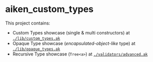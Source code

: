 # aiken_custom_types

This project contains:

- Custom Types showcase (single & multi constructors) at [`./lib/custom_types.ak`](./lib/custom_types.ak)
- Opaque Type showcase (_encapsulated-object-like_ type) at [`./lib/opaque_types.ak`](./lib/opaque_types.ak)
- Recursive Type showcase (`Tree<a>`) at [`./validators/advanced.ak`](./validators/advanced.ak)
